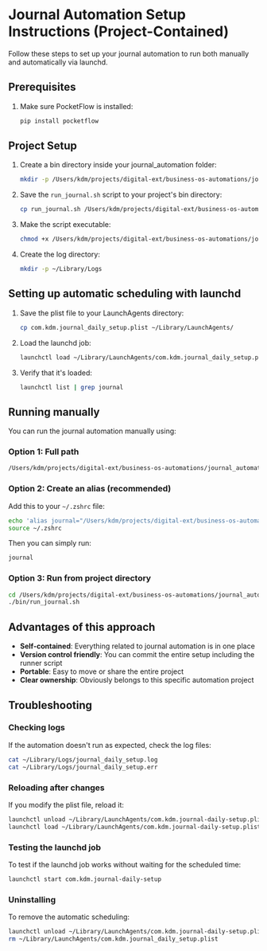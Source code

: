 # Journal Automation Setup Instructions (Project-Contained)

Follow these steps to set up your journal automation to run both manually and automatically via launchd.

## Prerequisites

1. Make sure PocketFlow is installed:
   ```bash
   pip install pocketflow
   ```

## Project Setup

1. Create a bin directory inside your journal_automation folder:

   ```bash
   mkdir -p /Users/kdm/projects/digital-ext/business-os-automations/journal_daily_setup/bin
   ```

2. Save the `run_journal.sh` script to your project's bin directory:

   ```bash
   cp run_journal.sh /Users/kdm/projects/digital-ext/business-os-automations/journal_automation/bin/
   ```

3. Make the script executable:

   ```bash
   chmod +x /Users/kdm/projects/digital-ext/business-os-automations/journal_automation/bin/run_journal.sh
   ```

4. Create the log directory:
   ```bash
   mkdir -p ~/Library/Logs
   ```

## Setting up automatic scheduling with launchd

1. Save the plist file to your LaunchAgents directory:

   ```bash
   cp com.kdm.journal_daily_setup.plist ~/Library/LaunchAgents/
   ```

2. Load the launchd job:

   ```bash
   launchctl load ~/Library/LaunchAgents/com.kdm.journal_daily_setup.plist
   ```

3. Verify that it's loaded:
   ```bash
   launchctl list | grep journal
   ```

## Running manually

You can run the journal automation manually using:

### Option 1: Full path

```bash
/Users/kdm/projects/digital-ext/business-os-automations/journal_automation/bin/run_journal.sh
```

### Option 2: Create an alias (recommended)

Add this to your `~/.zshrc` file:

```bash
echo 'alias journal="/Users/kdm/projects/digital-ext/business-os-automations/journal_automation/bin/run_journal.sh"' >> ~/.zshrc
source ~/.zshrc
```

Then you can simply run:

```bash
journal
```

### Option 3: Run from project directory

```bash
cd /Users/kdm/projects/digital-ext/business-os-automations/journal_automation
./bin/run_journal.sh
```

## Advantages of this approach

- **Self-contained**: Everything related to journal automation is in one place
- **Version control friendly**: You can commit the entire setup including the runner script
- **Portable**: Easy to move or share the entire project
- **Clear ownership**: Obviously belongs to this specific automation project

## Troubleshooting

### Checking logs

If the automation doesn't run as expected, check the log files:

```bash
cat ~/Library/Logs/journal_daily_setup.log
cat ~/Library/Logs/journal_daily_setup.err
```

### Reloading after changes

If you modify the plist file, reload it:

```bash
launchctl unload ~/Library/LaunchAgents/com.kdm.journal-daily-setup.plist
launchctl load ~/Library/LaunchAgents/com.kdm.journal-daily-setup.plist
```

### Testing the launchd job

To test if the launchd job works without waiting for the scheduled time:

```bash
launchctl start com.kdm.journal-daily-setup
```

### Uninstalling

To remove the automatic scheduling:

```bash
launchctl unload ~/Library/LaunchAgents/com.kdm.journal-daily-setup.plist
rm ~/Library/LaunchAgents/com.kdm.journal_daily_setup.plist
```
